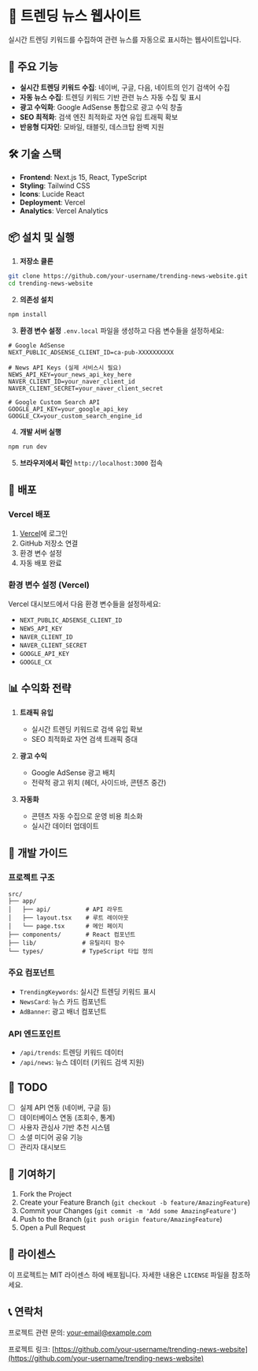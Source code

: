 # 📰 트렌딩 뉴스 웹사이트

실시간 트렌딩 키워드를 수집하여 관련 뉴스를 자동으로 표시하는 웹사이트입니다.

## 🚀 주요 기능

- **실시간 트렌딩 키워드 수집**: 네이버, 구글, 다음, 네이트의 인기 검색어 수집
- **자동 뉴스 수집**: 트렌딩 키워드 기반 관련 뉴스 자동 수집 및 표시
- **광고 수익화**: Google AdSense 통합으로 광고 수익 창출
- **SEO 최적화**: 검색 엔진 최적화로 자연 유입 트래픽 확보
- **반응형 디자인**: 모바일, 태블릿, 데스크탑 완벽 지원

## 🛠 기술 스택

- **Frontend**: Next.js 15, React, TypeScript
- **Styling**: Tailwind CSS
- **Icons**: Lucide React
- **Deployment**: Vercel
- **Analytics**: Vercel Analytics

## 📦 설치 및 실행

1. **저장소 클론**
```bash
git clone https://github.com/your-username/trending-news-website.git
cd trending-news-website
```

2. **의존성 설치**
```bash
npm install
```

3. **환경 변수 설정**
`.env.local` 파일을 생성하고 다음 변수들을 설정하세요:
```env
# Google AdSense
NEXT_PUBLIC_ADSENSE_CLIENT_ID=ca-pub-XXXXXXXXXX

# News API Keys (실제 서비스시 필요)
NEWS_API_KEY=your_news_api_key_here
NAVER_CLIENT_ID=your_naver_client_id
NAVER_CLIENT_SECRET=your_naver_client_secret

# Google Custom Search API
GOOGLE_API_KEY=your_google_api_key
GOOGLE_CX=your_custom_search_engine_id
```

4. **개발 서버 실행**
```bash
npm run dev
```

5. **브라우저에서 확인**
`http://localhost:3000` 접속

## 🚀 배포

### Vercel 배포
1. [Vercel](https://vercel.com)에 로그인
2. GitHub 저장소 연결
3. 환경 변수 설정
4. 자동 배포 완료

### 환경 변수 설정 (Vercel)
Vercel 대시보드에서 다음 환경 변수들을 설정하세요:
- `NEXT_PUBLIC_ADSENSE_CLIENT_ID`
- `NEWS_API_KEY`
- `NAVER_CLIENT_ID`
- `NAVER_CLIENT_SECRET`
- `GOOGLE_API_KEY`
- `GOOGLE_CX`

## 📊 수익화 전략

1. **트래픽 유입**
   - 실시간 트렌딩 키워드로 검색 유입 확보
   - SEO 최적화로 자연 검색 트래픽 증대

2. **광고 수익**
   - Google AdSense 광고 배치
   - 전략적 광고 위치 (헤더, 사이드바, 콘텐츠 중간)

3. **자동화**
   - 콘텐츠 자동 수집으로 운영 비용 최소화
   - 실시간 데이터 업데이트

## 🔧 개발 가이드

### 프로젝트 구조
```
src/
├── app/
│   ├── api/          # API 라우트
│   ├── layout.tsx    # 루트 레이아웃
│   └── page.tsx      # 메인 페이지
├── components/       # React 컴포넌트
├── lib/             # 유틸리티 함수
└── types/           # TypeScript 타입 정의
```

### 주요 컴포넌트
- `TrendingKeywords`: 실시간 트렌딩 키워드 표시
- `NewsCard`: 뉴스 카드 컴포넌트
- `AdBanner`: 광고 배너 컴포넌트

### API 엔드포인트
- `/api/trends`: 트렌딩 키워드 데이터
- `/api/news`: 뉴스 데이터 (키워드 검색 지원)

## 📝 TODO

- [ ] 실제 API 연동 (네이버, 구글 등)
- [ ] 데이터베이스 연동 (조회수, 통계)
- [ ] 사용자 관심사 기반 추천 시스템
- [ ] 소셜 미디어 공유 기능
- [ ] 관리자 대시보드

## 🤝 기여하기

1. Fork the Project
2. Create your Feature Branch (`git checkout -b feature/AmazingFeature`)
3. Commit your Changes (`git commit -m 'Add some AmazingFeature'`)
4. Push to the Branch (`git push origin feature/AmazingFeature`)
5. Open a Pull Request

## 📄 라이센스

이 프로젝트는 MIT 라이센스 하에 배포됩니다. 자세한 내용은 `LICENSE` 파일을 참조하세요.

## 📞 연락처

프로젝트 관련 문의: [your-email@example.com](mailto:your-email@example.com)

프로젝트 링크: [https://github.com/your-username/trending-news-website](https://github.com/your-username/trending-news-website)
